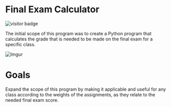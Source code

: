 # Final Exam Calculator

![visitor badge](https://visitor-badge.glitch.me/badge?page_id=jwenjian.visitor-badge)

The initial scope of this program was to create a Python program that calculates the grade that is needed to be made on the final exam for a specific class.

![Imgur](https://imgur.com/XAxmfv0.png)

# Goals

Expand the scope of this program by making it applicable and useful for any class according to the weights of the assignments, as they relate to the needed final exam score.
